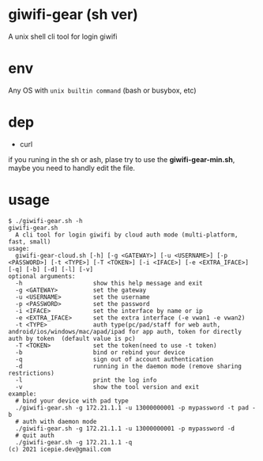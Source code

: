 # giwifi-gear (sh ver)
A unix shell cli tool for login giwifi

# env
Any OS with `unix builtin command` (bash or busybox, etc)

# dep
- curl

if you runing in the sh or ash, plase try to use the **giwifi-gear-min.sh**, maybe you need to handly edit the file.

# usage
```
$ ./giwifi-gear.sh -h
giwifi-gear.sh
  A cli tool for login giwifi by cloud auth mode (multi-platform, fast, small)
usage:
  giwifi-gear-cloud.sh [-h] [-g <GATEWAY>] [-u <USERNAME>] [-p <PASSWORD>] [-t <TYPE>] [-T <TOKEN>] [-i <IFACE>] [-e <EXTRA_IFACE>] [-q] [-b] [-d] [-l] [-v]
optional arguments:
  -h                    show this help message and exit
  -g <GATEWAY>          set the gateway
  -u <USERNAME>         set the username
  -p <PASSWORD>         set the password
  -i <IFACE>            set the interface by name or ip
  -e <EXTRA_IFACE>      set the extra interface (-e vwan1 -e vwan2)
  -t <TYPE>             auth type(pc/pad/staff for web auth, android/ios/windows/mac/apad/ipad for app auth, token for directly auth by token  (default value is pc)
  -T <TOKEN>			set the token(need to use -t token)
  -b                    bind or rebind your device
  -q                    sign out of account authentication
  -d                    running in the daemon mode (remove sharing restrictions)
  -l                    print the log info
  -v                    show the tool version and exit
example:
  # bind your device with pad type
  ./giwifi-gear.sh -g 172.21.1.1 -u 13000000001 -p mypassword -t pad -b
  # auth with daemon mode
  ./giwifi-gear.sh -g 172.21.1.1 -u 13000000001 -p mypassword -d
  # quit auth
  ./giwifi-gear.sh -g 172.21.1.1 -q
(c) 2021 icepie.dev@gmail.com
```
